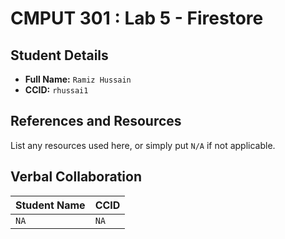 # CMPUT 301 : Lab 5 - Firestore

## Student Details

- **Full Name:** `Ramiz Hussain`
- **CCID:** `rhussai1`

## References and Resources

List any resources used here, or simply put `N/A` if not applicable.

## Verbal Collaboration

| Student Name | CCID     |
| ------------ | -------- |
| `NA`         | `NA`     |
